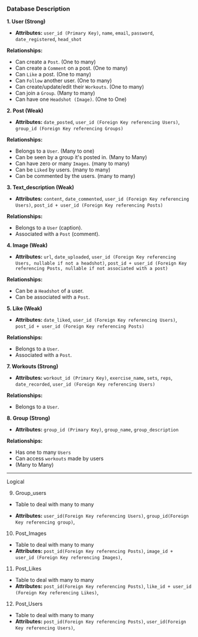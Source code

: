 ### Database Description

**1. User (Strong)**
- **Attributes:** `user_id (Primary Key)`, `name`, `email`, `password`, `date_registered`, `head_shot`

**Relationships:**
- Can create a `Post`. (One to many)
- Can create a `Comment` on a post. (One to many)
- Can `Like` a post. (One to many)
- Can `Follow` another user. (One to many)
- Can create/update/edit their `Workouts`. (One to many)
- Can join a `Group`. (Many to many)
- Can have one `Headshot (Image)`. (One to One)

**2. Post (Weak)**

- **Attributes:**  `date_posted`, `user_id (Foreign Key referencing Users)`, `group_id (Foreign Key referencing Groups)`

**Relationships:**
- Belongs to a `User`. (Many to one)
- Can be seen by a group it's posted in. 
(Many to Many)
- Can have zero or many `Images`.
(many to many)
- Can be `Liked` by users.
(many to many)
- Can be commented by the users. (many to many)

**3. Text_description (Weak)**
- **Attributes:**  `content`, `date_commented`, `user_id (Foreign Key referencing Users)`, `post_id + user_id (Foreign Key referencing Posts)`

**Relationships:**
- Belongs to a `User` (caption).
- Associated with a `Post` (comment).

**4. Image (Weak)**
- **Attributes:** `url`, `date_uploaded`, `user_id (Foreign Key referencing Users, nullable if not a headshot)`, `post_id + user_id (Foreign Key referencing Posts, nullable if not associated with a post)`

**Relationships:**
- Can be a `Headshot` of a user.
- Can be associated with a `Post`.

**5. Like (Weak)**
- **Attributes:** `date_liked`, `user_id (Foreign Key referencing Users)`, `post_id + user_id (Foreign Key referencing Posts)`

**Relationships:**
- Belongs to a `User`.
- Associated with a `Post`.


**7. Workouts (Strong)**
- **Attributes:** `workout_id (Primary Key)`, `exercise_name`, `sets`, `reps`, `date_recorded`, `user_id (Foreign Key referencing Users)`

**Relationships:**
- Belongs to a `User`.

**8. Group (Strong)**
- **Attributes:** `group_id (Primary Key)`, `group_name`, `group_description`

**Relationships:**
- Has one to many `Users`
- Can access `workouts` made by users
- (Many to Many)
  
---- 
Logical 

9. Group_users 
- Table to deal with many to many 

- **Attributes:** `user_id(Foreign Key referencing Users)`, `group_id(Foreign Key referencing group)`, 

10. Post_Images
- Table to deal with many to many 
- **Attributes:** `post_id(Foreign Key referencing Posts)`, `image_id + user_id (Foreign Key referencing Images)`,

11. Post_Likes
- Table to deal with many to many
- **Attributes:** `post_id(Foreign Key referencing Posts)`, `like_id + user_id (Foreign Key referencing Likes)`,

12. Post_Users
- Table to deal with many to many
- **Attributes:** `post_id(Foreign Key referencing Posts)`, `user_id(Foreign Key referencing Users)`,




